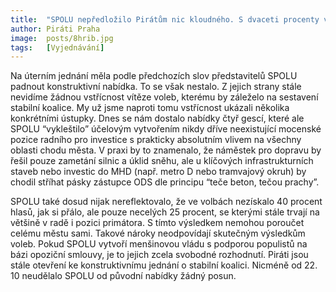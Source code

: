 ```yaml
---
title:  "SPOLU nepředložilo Pirátům nic kloudného. S dvaceti procenty ve volbách si myslí, že má nárok na většinu v Radě"
author: Piráti Praha
image:  posts/8hrib.jpg
tags:   [Vyjednávání]
---
```


Na úterním jednání měla podle předchozích slov představitelů SPOLU padnout konstruktivní nabídka. To se však nestalo. Z jejich strany stále nevidíme žádnou vstřícnost vítěze voleb, kterému by záleželo na sestavení stabilní koalice. My už jsme naproti tomu vstřícnost ukázali několika konkrétními ústupky. Dnes se nám dostalo nabídky čtyř gescí, které ale SPOLU “vykleštilo” účelovým vytvořením nikdy dříve neexistující mocenské pozice radního pro investice s prakticky absolutním vlivem na všechny oblasti chodu města. V praxi by to znamenalo, že náměstek pro dopravu by řešil pouze zametání silnic a úklid sněhu, ale u klíčových infrastrukturních staveb nebo investic do MHD (např. metro D nebo tramvajový okruh) by chodil stříhat pásky zástupce ODS dle principu “teče beton, tečou prachy”. 

SPOLU také dosud nijak nereflektovalo, že ve volbách nezískalo 40 procent hlasů, jak si přálo, ale pouze necelých 25 procent, se kterými stále trvají na většině v radě i pozici primátora. S tímto výsledkem nemohou poroučet celému městu sami. Takové nároky neodpovídají skutečným výsledkům voleb. Pokud SPOLU vytvoří menšinovou vládu s podporou populistů na bázi opoziční smlouvy, je to jejich zcela svobodné rozhodnutí. Piráti jsou stále otevření ke konstruktivnímu jednání o stabilní koalici. Nicméně od 22. 10 neudělalo SPOLU od původní nabídky žádný posun.

